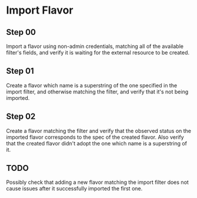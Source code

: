 # Import Flavor

## Step 00

Import a flavor using non-admin credentials, matching all of the available filter's fields, and verify it is waiting for the external resource to be created.

## Step 01

Create a flavor which name is a superstring of the one specified in the import filter, and otherwise matching the filter, and verify that it's not being imported.

## Step 02

Create a flavor matching the filter and verify that the observed status on the imported flavor corresponds to the spec of the created flavor.
Also verify that the created flavor didn't adopt the one which name is a superstring of it.

## TODO

Possibly check that adding a new flavor matching the import filter does not cause issues after it successfully imported the first one.
